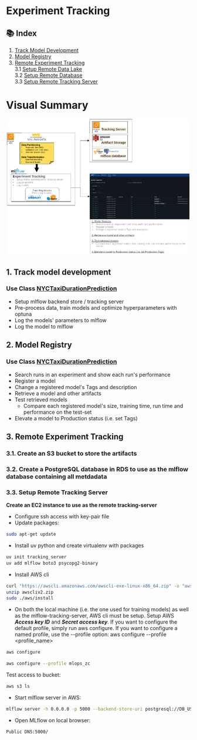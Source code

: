 # Experiment Tracking

## 📚 Index

1. [Track Model Development](#01-track-model-development)<br>
2. [Model Registry](#02-model-registry)<br>
3. [Remote Experiment Tracking](#03-setup-remote-mlflow)<br>
    3.1 [Setup Remote Data Lake](#031-step-1-setup-remote-data-lake)  
    3.2 [Setup Remote Database](#032-step-2-setup-remote-database)  
    3.3 [Setup Remote Tracking Server](#033-step-3-setup-remote-tracking-server)  

# Visual Summary
![Experiment-TRacking-Visual-Summary](Images/W2-Experiment-Tracking_v2.png)

## 1. Track model development <a name="01-track-model-development"></a>
### Use Class [NYCTaxiDurationPrediction](duration_prediction.py)
- Setup mlflow backend store / tracking server
- Pre-process data, train models and optimize hyperparameters with optuna
- Log the models' parameters to mlflow
- Log the model to mlflow



## 2. Model Registry <a name="02-model-registry"></a>
### Use Class [NYCTaxiDurationPrediction](model_registry.py)
- Search runs in an experiment and show each run's performance
- Register a model
- Change a registered model's Tags and description
- Retrieve a model and other artifacts
- Test retrieved models
    - Compare each registered model's size, training time, run time and performance on the test-set
- Elevate a model to Production status (i.e. set Tags)



## 3. Remote Experiment Tracking <a name="03-setup-remote-mlflow"></a>
### 3.1. Create an S3 bucket to store the artifacts <a name="031-step-1-setup-remote-data-lake"></a>
### 3.2. Create a PostgreSQL database in RDS to use as the mlflow database containing all metdadata <a name="032-step-2-setup-remote-database"></a>
### 3.3. Setup Remote Tracking Server <a name="033-step-3-setup-remote-tracking-server"></a>
**Create an EC2 instance to use as the remote tracking-server**
- Configure ssh access with key-pair file
- Update packages:
```bash
sudo apt-get update
```
- Install uv python and create virtualenv with packages
```bash
uv init tracking_server
uv add mlflow boto3 psycopg2-binary
```

- Install AWS cli
```bash
curl "https://awscli.amazonaws.com/awscli-exe-linux-x86_64.zip" -o "awscliv2.zip"
unzip awscliv2.zip
sudo ./aws/install
```

- On both the local machine (i.e. the one used for training models) as well as the mlflow-tracking-server, AWS cli must be setup.
Setup AWS ***Access key ID*** and ***Secret access key***. If you want to configure the default profile, simply run aws configure. If you want to configure a named profile, use the --profile option: aws configure --profile <profile_name>
```bash
aws configure
```
```bash
aws configure --profile mlops_zc
```

Test access to bucket:
```bash
aws s3 ls
```

- Start mlflow server in AWS:
```bash
mlflow server -h 0.0.0.0 -p 5000 --backend-store-uri postgresql://DB_USER:DB_PASSWORD@DB_ENDPOINT:5432/DB_NAME --default-artifact-root s3://S3_BUCKET_NAME
```
- Open MLflow on local browser:
```bash
Public DNS:5000/
```





